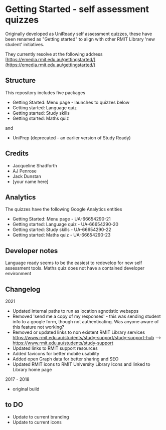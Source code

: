 # Getting Started - self assessment quizzes

Originally developed as UniReady self assessment quizzes, these have been renamed as "Getting started" to align with other RMIT LIbrary 'new student' initiatives.

They currently resolve at the following address [https://emedia.rmit.edu.au/gettingstarted/](https://emedia.rmit.edu.au/gettingstarted/)

## Structure

This repository includes five packages

* Getting Started: Menu page - launches to quizzes below 
* Getting started: Language quiz
* Getting started: Study skills
* Getting started: Maths quiz

and 

* UniPrep (deprecated - an earlier version of Study Ready)

## Credits

* Jacqueline Shadforth
* AJ Penrose
* Jack Dunstan
* [your name here]

## Analytics

The quizzes have the following Google Analytics entities

* Getting Started: Menu page - UA-66654290-21
* Getting started: Language quiz - UA-66654290-20
* Getting started: Study skills - UA-66654290-22
* Getting started: Maths quiz - UA-66654290-23

## Developer notes

Language ready seems to be the easiest to redevelop for new self assessment tools.
Maths quiz does not have a contained developer environment

## Changelog

2021

* Updated internal paths to run as location agnotistic webapps
* Removed 'send me a copy of my responses' - this was sending student info to a google form, though not authenticating. Was anyone aware of this feature not working?
* Removed or updated links to non existent RMIT Library services
    https://www.rmit.edu.au/students/study-support/study-support-hub --> https://www.rmit.edu.au/students/study-support
* Updated links to RMIT support resources
* Added favicons for better mobile usability
* Added open Graph data for better sharing and SEO
* Updated RMIT icons to RMIT University Library Icons and linked to Library home page

2017 - 2018

* original build

## to DO

* Update to current branding
* Update to current icons





